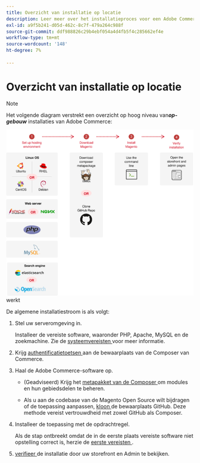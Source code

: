 ```yaml
---
title: Overzicht van installatie op locatie
description: Leer meer over het installatieproces voor een Adobe Commerce-uitrol op locatie.
exl-id: a9f5b241-d05d-462c-8c7f-479a264c988f
source-git-commit: ddf988826c29b4ebf054a4d4fb5f4c285662ef4e
workflow-type: tm+mt
source-wordcount: '148'
ht-degree: 7%

---
```


# Overzicht van installatie op locatie

>[!NOTE]
>
>Het volgende diagram verstrekt een overzicht op hoog niveau van _&#x200B;**op-gebouw**&#x200B;_ installaties van Adobe Commerce:

![ hoe de installatie ](../assets/installation/install-diagram-24.svg) werkt

De algemene installatiestroom is als volgt:

1. Stel uw serveromgeving in.

   Installeer de vereiste software, waaronder PHP, Apache, MySQL en de zoekmachine. Zie de [ systeemvereisten ](system-requirements.md) voor meer informatie.

1. Krijg [ authentificatietoetsen ](prerequisites/authentication-keys.md) aan de bewaarplaats van de Composer van Commerce.

1. Haal de Adobe Commerce-software op.

   * (Geadviseerd) Krijg het [ metapakket van de Composer ](composer.md) om modules en hun gebiedsdelen te beheren.

   * Als u aan de codebase van de Magento Open Source wilt bijdragen of de toepassing aanpassen, [ kloon ](https://developer.adobe.com/commerce/contributor/guides/install/clone-repository/) de bewaarplaats GitHub. Deze methode vereist vertrouwdheid met zowel GitHub als Composer.

1. Installeer de toepassing met de opdrachtregel.

   Als de stap ontbreekt omdat de in de eerste plaats vereiste software niet opstelling correct is, herzie de [ eerste vereisten ](prerequisites/overview.md).

1. [ verifieer ](next-steps/verify.md) de installatie door uw storefront en Admin te bekijken.
